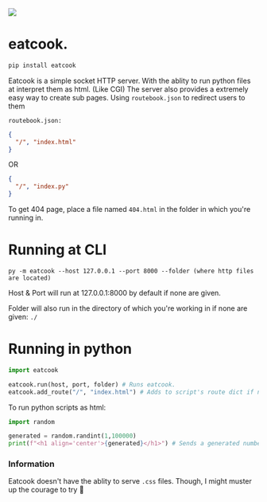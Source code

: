 <img src="https://u.cubeupload.com/ihavecandy/eatcook.png">

# eatcook.
```python
pip install eatcook
```

Eatcook is a simple socket HTTP server. With the ablity to run python files at interpret them as html. (Like CGI)
The server also provides a extremely easy way to create sub pages. Using `routebook.json` to redirect users to them

`routebook.json:`
```json
{
  "/", "index.html"  
}
```
OR 
```json
{
  "/", "index.py"
}
```

To get 404 page, place a file named `404.html` in the folder in which you're running in.
# Running at CLI
```
py -m eatcook --host 127.0.0.1 --port 8000 --folder (where http files are located)
```
Host & Port will run at 127.0.0.1:8000 by default if none are given.

Folder will also run in the directory of which you're working in if none are given: `./`

# Running in python
```py
import eatcook

eatcook.run(host, port, folder) # Runs eatcook.
eatcook.add_route("/", "index.html") # Adds to script's route dict if no routebook.json is found. Though, it's much recommended to just use routebook.json
```

To run python scripts as html:
```py
import random

generated = random.randint(1,100000)
print(f"<h1 align='center'>{generated}</h1>") # Sends a generated number to client's browser.
```

### Information
Eatcook doesn't have the ablity to serve `.css` files. Though, I might muster up the courage to try 👀

